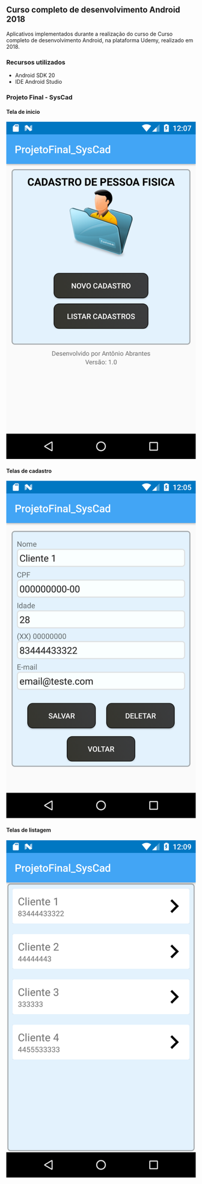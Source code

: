 ## Curso completo de desenvolvimento Android 2018

Aplicativos implementados durante a realização do curso de Curso completo de desenvolvimento Android, na plataforma Udemy, realizado em 2018.

### Recursos utilizados
- Android SDK 20
- IDE Android Studio

### Projeto Final - SysCad

#### Tela de inicio
![](/SysCad/screenshots/0001.png)

#### Telas de cadastro
![](/SysCad/screenshots/0002.png)

#### Telas de listagem
![](/SysCad/screenshots/0003.png)